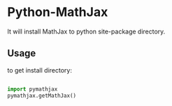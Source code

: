 # Python-MathJax

It will install MathJax to python site-package directory.

## Usage

to get install directory:

``` python

import pymathjax
pymathjax.getMathJax()

```
